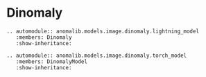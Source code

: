 # Dinomaly

```{eval-rst}
.. automodule:: anomalib.models.image.dinomaly.lightning_model
   :members: Dinomaly
   :show-inheritance:
```

```{eval-rst}
.. automodule:: anomalib.models.image.dinomaly.torch_model
   :members: DinomalyModel
   :show-inheritance:
```

